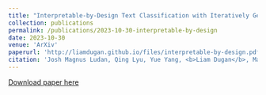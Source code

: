 ```yaml
---
title: "Interpretable-by-Design Text Classification with Iteratively Generated Concept Bottleneck"
collection: publications
permalink: /publications/2023-10-30-interpretable-by-design
date: 2023-10-30
venue: 'ArXiv'
paperurl: 'http://liamdugan.github.io/files/interpretable-by-design.pdf'
citation: 'Josh Magnus Ludan, Qing Lyu, Yue Yang, <b>Liam Dugan</b>, Mark Yatskar, and Chris Callison-Burch'
---
```


[Download paper here](http://liamdugan.github.io/files/interpretable-by-design.pdf)